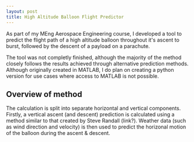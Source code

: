 ```yaml
---
layout: post
title: High Altitude Balloon Flight Predictor
---
```


As part of my MEng Aerospace Engineering course, I developed a tool to predict the flight path of a high altitude balloon throughout it's ascent to burst, followed by the descent of a payload on a parachute.

The tool was not completly finished, although the majority of the method closely follows the results achieved through alternative prediction methods. Although originally created in MATLAB, I do plan on creating a python version for use cases where access to MATLAB is not possible.

## Overview of method

The calculation is split into separate horizontal and vertical components. Firstly, a vertical ascent (and descent) prediction is calculated using a method similar to that created by Steve Randall (link?). Weather data (such as wind direction and velocity) is then used to predict the horizonal motion of the balloon during the ascent & descent.
